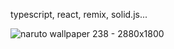 typescript, react, remix, solid.js...

![naruto wallpaper 238 - 2880x1800](https://user-images.githubusercontent.com/49603590/181071766-7feed61e-6537-4043-acf3-e779e6b8e71d.jpg)

